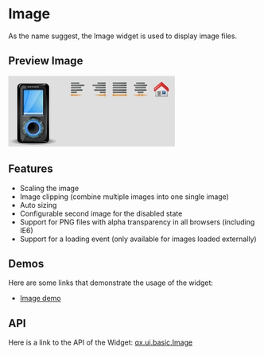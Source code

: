 Image
=====

As the name suggest, the Image widget is used to display image files.

Preview Image
-------------

![widget/image.jpg](image.jpg)

Features
--------

-   Scaling the image
-   Image clipping (combine multiple images into one single image)
-   Auto sizing
-   Configurable second image for the disabled state
-   Support for PNG files with alpha transparency in all browsers (including IE6)
-   Support for a loading event (only available for images loaded externally)

Demos
-----

Here are some links that demonstrate the usage of the widget:

-   [Image demo](../../apps/demobrowser/#widget~Image.html)

API
---

Here is a link to the API of the Widget:
[qx.ui.basic.Image](../../apps/apiviewer/#qx.ui.basic.Image)
